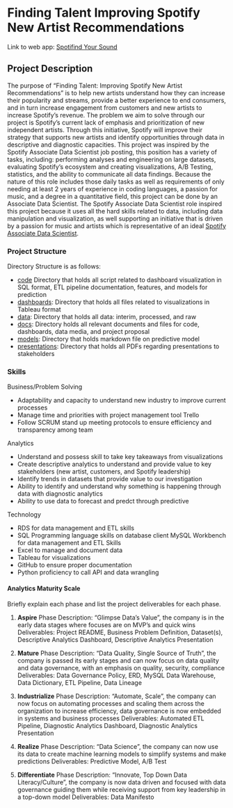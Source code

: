 # Finding Talent Improving Spotify New Artist Recommendations
Link to web app: [Spotifind Your Sound](https://spotifind.streamlit.app/)

## Project Description
The purpose of “Finding Talent: Improving Spotify New Artist Recommendations” is to help new artists understand how they can increase their popularity and streams, provide a better experience to end consumers, and in turn increase engagement from customers and new artists to increase Spotify’s revenue. The problem we aim to solve through our project is Spotify’s current lack of emphasis and prioritization of new independent artists. Through this initiative, Spotify will improve their strategy that supports new artists and identify opportunities through data in descriptive and diagnostic capacities. This project was inspired by the Spotify Associate Data Scientist job posting, this position has a variety of tasks, including: performing analyses and engineering on large datasets, evaluating Spotify’s ecosystem and creating visualizations, A/B Testing, statistics, and the ability to communicate all data findings. Because the nature of this role includes those daily tasks as well as requirements of only needing at least 2 years of experience in coding languages, a passion for music, and a degree in a quantitative field, this project can be done by an Associate Data Scientist. The Spotify Associate Data Scientist role inspired this project because it uses all the hard skills related to data, including data manipulation and visualization, as well supporting an initiative that is driven by a passion for music and artists which is representative of an ideal [Spotify Associate Data Scientist](https://www.karkidi.com/job-details/14738-associate-data-scientist-content-analytics-job?utm_campaign=google_jobs_apply&utm_source=google_jobs_apply&utm_medium=organic).

### Project Structure
Directory Structure is as follows:
- [code](https://github.com/LMU-MSBA/Finding-Talent-Improving-Spotify-New-Artist-Recommendations/tree/main/code) Directory that holds all script related to dashboard visualization in SQL format, ETL pipeline documentation, features, and models for prediction
- [dashboards](https://github.com/LMU-MSBA/Finding-Talent-Improving-Spotify-New-Artist-Recommendations/tree/main/dashboards): Directory that holds all files related to visualizations in Tableau format
- [data](https://github.com/LMU-MSBA/Finding-Talent-Improving-Spotify-New-Artist-Recommendations/tree/main/data): Directory that holds all data: interim, processed, and raw
- [docs](https://github.com/LMU-MSBA/Finding-Talent-Improving-Spotify-New-Artist-Recommendations/tree/main/docs): Directory holds all relevant documents and files for code, dashboards, data media, and project proposal
- [models](https://github.com/LMU-MSBA/Finding-Talent-Improving-Spotify-New-Artist-Recommendations/tree/main/models): Directory that holds markdown file on predictive model
- [presentations](https://github.com/LMU-MSBA/Finding-Talent-Improving-Spotify-New-Artist-Recommendations/tree/main/presentations): Directory that holds all PDFs regarding presentations to stakeholders

### Skills
Business/Problem Solving
- Adaptability and capacity to understand new industry to improve current processes
- Manage time and priorities with project management tool Trello
- Follow SCRUM stand up meeting protocols to ensure efficiency and transparency among team

Analytics
- Understand and possess skill to take key takeaways from visualizations
- Create descriptive analytics to understand and provide value to key stakeholders (new artist, customers, and Spotify leadership)
- Identify trends in datasets that provide value to our investigation
- Ability to identify and understand why something is happening through data with diagnostic analytics
- Ability to use data to forecast and predct through predictive

Technology
- RDS for data management and ETL skills
-  SQL Programming language skills on database client MySQL Workbench for data management and ETL Skills
- Excel to manage and document data
- Tableau for visualizations
- GitHub to ensure proper documentation
- Python proficiency to call API and data wrangling

#### Analytics Maturity Scale
Briefly explain each phase and list the project deliverables for each phase.

1. **Aspire**
    Phase Description: “Glimpse Data’s Value”, the company is in the early data stages where focuses are on MVP’s and quick wins
    Deliverables: Project README, Business Problem Definition, Dataset(s), Descriptive Analytics Dashboard, Descriptive Analytics Presentation

2. **Mature**
    Phase Description: “Data Quality, Single Source of Truth”, the company is passed its early stages and can now focus on data quality and data governance, with an emphasis on quality, security, compliance
    Deliverables: Data Governance Policy, ERD, MySQL Data Warehouse, Data Dictionary, ETL Pipeline, Data Lineage

3. **Industrialize**
    Phase Description: “Automate, Scale”, the company can now focus on automating processes and scaling them across the organization to increase efficiency, data governance is now embedded in systems and business processes
    Deliverables: Automated ETL Pipeline, Diagnostic Analytics Dashboard, Diagnostic Analytics Presentation

4. **Realize**
    Phase Description: “Data Science”, the company can now use its data to create machine learning models to simplify systems and make predictions
    Deliverables: Predictive Model, A/B Test

5. **Differentiate**
    Phase Description: “Innovate, Top Down Data Literacy/Culture”, the company is now data driven and focused with data governance guiding them while receiving support from key leadership in a top-down model
    Deliverables: Data Manifesto
